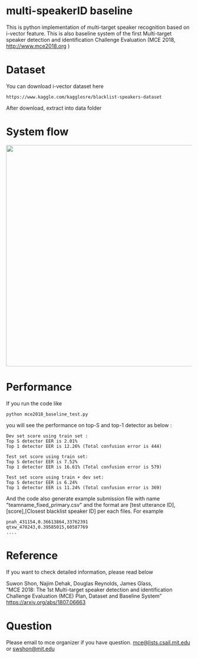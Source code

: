# multi-speakerID baseline
This is python implementation of multi-target speaker recognition based on i-vector feature. This is also baseline system of the first Multi-target speaker detection and identification Challenge Evaluation (MCE 2018, http://www.mce2018.org )


# Dataset
You can download i-vector dataset here

    https://www.kaggle.com/kagglesre/blacklist-speakers-dataset

After download, extract into data folder

# System flow
<img align="center" width="600" src="https://github.com/swshon/multi-speakerID/blob/master/img/multitarget_baseline_v2.png ">

# Performance
If you run the code like

    python mce2018_baseline_test.py
    
you will see the performance on top-S and top-1 detector as below :

    Dev set score using train set :
    Top S detector EER is 2.01%
    Top 1 detector EER is 12.26% (Total confusion error is 444)

    Test set score using train set:
    Top S detector EER is 7.52%
    Top 1 detector EER is 16.61% (Total confusion error is 579)

    Test set score using train + dev set:
    Top S detector EER is 6.24%
    Top 1 detector EER is 11.24% (Total confusion error is 369)

And the code also generate example submission file with name "teamname_fixed_primary.csv" and the format are [test utterance ID],[score],[Closest blacklist speaker ID] per each files. For example

    pnah_431154,0.36613864,33762391
    qtxw_470243,0.39585015,60587769
    ....

# Reference
If you want to check detailed information, please read below

Suwon Shon, Najim Dehak, Douglas Reynolds, James Glass,<br>
"MCE 2018: The 1st Multi-target speaker detection and identification Challenge Evaluation (MCE) Plan, Dataset and Baseline System”<br>
https://arxiv.org/abs/1807.06663



# Question
Please email to mce organizer if you have question.
mce@lists.csail.mit.edu or swshon@mit.edu

